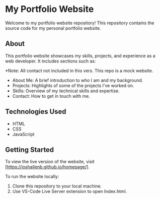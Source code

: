 # My Portfolio Website

Welcome to my portfolio website repository! This repository contains the source code for my personal portfolio website.

## About

This portfolio website showcases my skills, projects, and experience as a web developer. It includes sections such as:

*Note: All contact not included in this vers. This repo is a mock website.

- About Me: A brief introduction to who I am and my background.
- Projects: Highlights of some of the projects I've worked on.
- Skills: Overview of my technical skills and expertise.
- Contact: How to get in touch with me.

## Technologies Used

- HTML
- CSS
- JavaScript

## Getting Started

To view the live version of the website, visit [https://joshallenb.github.io/homepage/].

To run the website locally:

1. Clone this repository to your local machine.
2. Use VS-Code Live Server extension to open Index.html.
